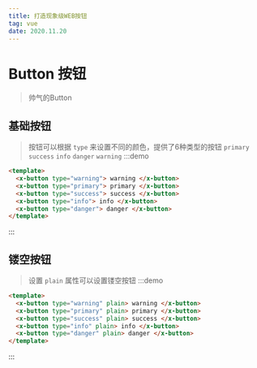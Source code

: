 ```yaml
---
title: 打造现象级WEB按钮
tag: vue
date: 2020.11.20
---
```


# Button 按钮
> 帅气的Button

## 基础按钮
> 按钮可以根据 `type` 来设置不同的颜色，提供了6种类型的按钮 `primary` `success` `info` `danger` `warning`
:::demo
```html
<template>
  <x-button type="warning"> warning </x-button>
  <x-button type="primary"> primary </x-button>
  <x-button type="success"> success </x-button>
  <x-button type="info"> info </x-button>
  <x-button type="danger"> danger </x-button>
</template>
```
:::

## 镂空按钮
> 设置 `plain` 属性可以设置镂空按钮
:::demo
```html
<template>
  <x-button type="warning" plain> warning </x-button>
  <x-button type="primary" plain> primary </x-button>
  <x-button type="success" plain> success </x-button>
  <x-button type="info" plain> info </x-button>
  <x-button type="danger" plain> danger </x-button>
</template>
```
:::

